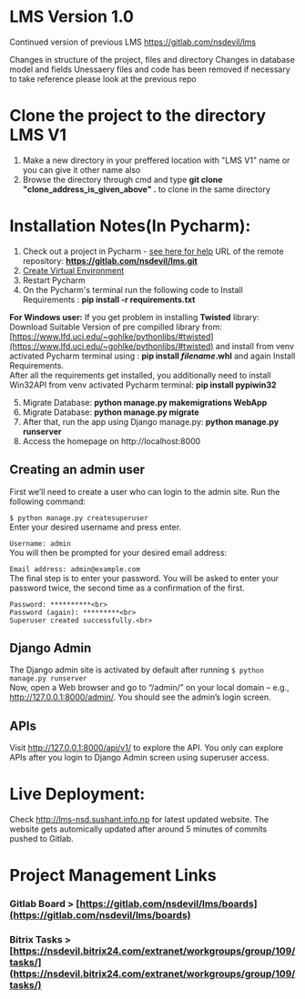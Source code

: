 # LMS Version 1.0
Continued version of previous LMS
https://gitlab.com/nsdevil/lms

Changes in structure of the project, files and directory
Changes in database model and fields
Unessaery files and code has been removed if necessary to take reference please look at the previous repo

# Clone the project to the directory LMS V1
1. Make a new directory in your preffered location with "LMS V1" name or you can give it other name also
2. Browse the directory through cmd and type **git clone "clone_address_is_given_above" .** to clone in the same directory

# Installation Notes(In Pycharm):
1. Check out a project in Pycharm - [see here for help](Open%20lms%20folder%20using%20Pycharm)
URL of the remote repository: **https://gitlab.com/nsdevil/lms.git**
4.  [Create Virtual Environment](https://www.jetbrains.com/help/pycharm-edu/creating-virtual-environment.html)
5. Restart Pycharm
6. On the Pycharm's terminal run the following code to Install Requirements : **pip install -r requirements.txt**

**For Windows user:**
If you get problem in installing **Twisted** library:
Download Suitable Version of pre compilled library from: [https://www.lfd.uci.edu/~gohlke/pythonlibs/#twisted](https://www.lfd.uci.edu/~gohlke/pythonlibs/#twisted) and install from venv activated Pycharm terminal using :
**pip install *filename*.whl** 
and again Install Requirements.<br>
After all the requirements get installed, you additionally need to install Win32API from venv activated Pycharm terminal:
**pip install pypiwin32**

5. Migrate Database: **python manage.py makemigrations WebApp**
6. Migrate Database: **python manage.py migrate**
7. After that, run the app using Django manage.py: **python manage.py runserver**
8. Access the homepage on     http://localhost:8000
 
## Creating an admin user
First we’ll need to create a user who can login to the admin site. Run the following command:

`$ python manage.py createsuperuser` <br>
Enter your desired username and press enter. <br>

`Username: admin ` <br>
You will then be prompted for your desired email address: <br>

`Email address: admin@example.com` <br>
The final step is to enter your password. You will be asked to enter your password twice, the second time as a confirmation of the first. <br>

```
Password: **********<br>
Password (again): *********<br>
Superuser created successfully.<br>
```


## Django Admin
The Django admin site is activated by default after running `$ python manage.py runserver`<br>
Now, open a Web browser and go to “/admin/” on your local domain – e.g., http://127.0.0.1:8000/admin/. You should see the admin’s login screen.


## APIs
Visit http://127.0.0.1:8000/api/v1/ to explore the API. You only can explore APIs after you login to Django Admin screen using superuser access.


# Live Deployment:
Check  http://lms-nsd.sushant.info.np for latest updated website. The website gets automically updated after around 5 minutes of commits pushed to Gitlab.


# Project Management Links
### Gitlab Board > [https://gitlab.com/nsdevil/lms/boards](https://gitlab.com/nsdevil/lms/boards)
### Bitrix Tasks > [https://nsdevil.bitrix24.com/extranet/workgroups/group/109/tasks/](https://nsdevil.bitrix24.com/extranet/workgroups/group/109/tasks/)

